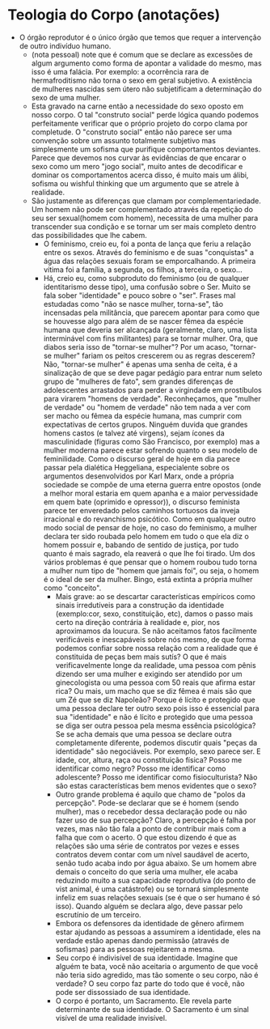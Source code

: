 # Teologia do Corpo (anotações)
- O órgão reprodutor é o único órgão que temos que requer a intervenção de outro indivíduo humano.
	- (nota pessoal) note que é comum que se declare as excessões de algum argumento como forma de apontar a validade do mesmo, mas isso é uma falácia. Por exemplo: a ocorrência rara de hermafroditismo não torna o sexo em geral subjetivo. A existência de mulheres nascidas sem útero não subjetificam a determinação do sexo de uma mulher.
	- Esta gravado na carne então a necessidade do sexo oposto em nosso corpo. O tal "construto social" perde lógica quando podemos perfeitamente verificar que o próprio projeto do corpo clama por completude. O "construto social" então não parece ser uma convenção sobre um assunto totalmente subjetivo mas simplesmente um sofisma que purifique comportamentos deviantes. Parece que devemos nos curvar às evidências de que encarar o sexo como um mero "jogo social", muito antes de decodificar e dominar os comportamentos acerca disso, é muito mais um álibi, sofisma ou wishful thinking que um argumento que se atrele à realidade.
	- São justamente as diferenças que clamam por complementariedade. Um homem não pode ser complementado através da repetição do seu ser sexual(homem com homem), necessita de uma mulher para transcender sua condição e se tornar um ser mais completo dentro das possibilidades que lhe cabem.
		- O feminismo, creio eu, foi a ponta de lança que feriu a relação entre os sexos. Através do feminismo e de suas "conquistas" a água das relações sexuais foram se emporcalhando. A primeira vítima foi a família, a segunda, os filhos, a terceira, o sexo...
		- Há, creio eu, como subproduto do feminismo (ou de qualquer identitarismo desse tipo), uma confusão sobre o Ser. Muito se fala sober "identidade" e pouco sobre o "ser". Frases mal estudadas como "não se nasce mulher, torna-se", tão incensadas pela militância, que parecem apontar para como que se houvesse algo para além de se nascer fêmea da espécie humana que deveria ser alcançada (geralmente, claro, uma lista interminável com fins militantes) para se tornar mulher. Ora, que diabos seria isso de "tornar-se mulher"? Por um acaso, "tornar-se mulher" fariam os peitos crescerem ou as regras descerem? Não, "tornar-se mulher" é apenas uma senha de ceita, é a sinalização de que se deve pagar pedágio para entrar num seleto grupo de "mulheres de fato", sem grandes diferenças de adolescentes arrastados para perder a virgindade em prostíbulos para virarem "homens de verdade". Reconheçamos, que "mulher de verdade" ou "homem de verdade" não tem nada a ver com ser macho ou fêmea da espécie humana, mas cumprir com expectativas de certos grupos. Ninguém duvida que grandes homens castos (e talvez até virgens), sejam ícones da masculinidade (figuras como São Francisco, por exemplo) mas a mulher moderna parece estar sofrendo quanto o seu modelo de feminilidade. Como o discurso geral de hoje em dia parece passar pela dialética Heggeliana, especialente sobre os argumentos desenvolvidos por Karl Marx, onde a própria sociedade se compõe de uma eterna guerra entre opostos (onde a melhor moral estaria em quem apanha e a maior pervessidade em quem bate (oprimido e opressor)), o discurso feminista parece ter enveredado pelos caminhos tortuosos da inveja irracional e do revanchismo psicótico. Como em qualquer outro modo social de pensar de hoje, no caso do feminismo, a mulher declara ter sido roubada pelo homem em tudo o que ela diz o homem possuir e, babando de sentido de justiça, por tudo quanto é mais sagrado, ela reaverá o que lhe foi tirado. Um dos vários problemas é que pensar que o homem roubou tudo torna a mulher num tipo de "homem que jamais foi", ou seja, o homem é o ideal de ser da mulher. Bingo, está extinta a própria mulher como "conceito".
			- Mais grave: ao se descartar características empíricos como sinais irredutíveis para a construção da identidade (exemplo:cor, sexo, constituição, etc), damos o passo mais certo na direção contrária à realidade e, pior, nos aproximamos da loucura. Se não aceitamos fatos facilmente verificáveis e inescapáveis sobre nós mesmo, de que forma podemos confiar sobre nossa relação com a realidade que é constituida de peças bem mais sutís? O que é mais verificavelmente longe da realidade, uma pessoa com pênis dizendo ser uma mulher e exigindo ser atendido por um ginecologista ou uma pessoa com 50 reais que afirma estar rica? Ou mais, um macho que se diz fêmea é mais são que um Zé que se diz Napoleão? Porque é lícito e protegido que uma pessoa declare ter outro sexo pois isso é essencial para sua "identidade" e não é lícito e protegido que uma pessoa se diga ser outra pessoa pela mesma essência psicológica? Se se acha demais que uma pessoa se declare outra completamente diferente, podemos discutir quais "peças da identidade" são negociáveis. Por exemplo, sexo parece ser. E idade, cor, altura, raça ou constituição física? Posso me identificar como negro? Posso me identificar como adolescente? Posso me identificar como fisioculturista? Não são estas características bem menos evidentes que o sexo?
			- Outro grande problema é aquilo que chamo de "polos da percepção". Pode-se declarar que se é homem (sendo mulher), mas o recebedor dessa declaração pode ou não fazer uso de sua percepção? Claro, a percepção é falha por vezes, mas não tão fala a ponto de contribuir mais com a falha que com o acerto. O que estou dizendo é que as relações são uma série de contratos por vezes e esses contratos devem contar com um nível saudável de acerto, senão tudo acaba indo por água abaixo. Se um homem abre demais o conceito do que seria uma mulher, ele acaba reduzindo muito a sua capacidade reprodutiva (do ponto de vist animal, é uma catástrofe) ou se tornará simplesmente infeliz em suas relações sexuais (se é que o ser humano é só isso). Quando alguém se declara algo, deve passar pelo escrutínio de um terceiro.
			- Embora os defensores da identidade de gênero afirmem estar ajudando as pessoas a assumirem a identidade, eles na verdade estão apenas dando permissão (através de sofismas) para as pessoas rejeitarem a mesma.
			- Seu corpo é indivisível de sua identidade. Imagine que alguém te bata, você não aceitaria o argumento de que você não teria sido agredido, mas tão somente o seu corpo, não é verdade? O seu corpo faz parte do todo que é você, não pode ser dissossiado de sua identidade.
			- O corpo é portanto, um Sacramento. Ele revela parte determinante de sua identidade. O Sacramento é um sinal visível de uma realidade invisível.